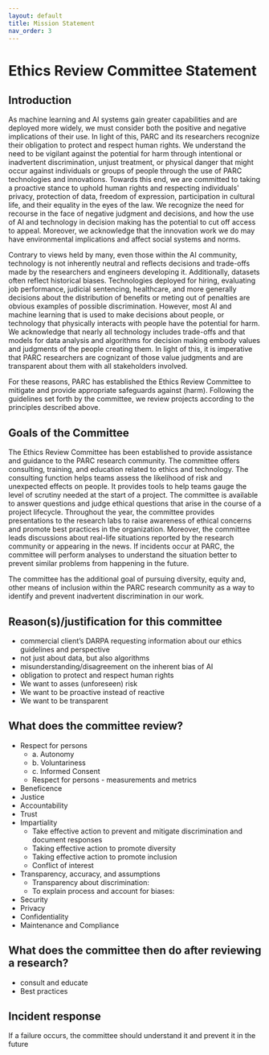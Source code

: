 ```yaml
---
layout: default
title: Mission Statement
nav_order: 3
---
```


# Ethics Review Committee Statement

## Introduction

As machine learning and AI systems gain greater capabilities and are deployed more widely, we must consider both the positive and negative implications of their use. In light of this, PARC and its researchers recognize their obligation to protect and respect human rights. We understand the need to be vigilant against the potential for harm through intentional or inadvertent discrimination, unjust treatment, or physical danger that might occur against individuals or groups of people through the use of PARC technologies and innovations. Towards this end, we are committed to taking a proactive stance to uphold human rights and respecting individuals' privacy, protection of data, freedom of expression, participation in cultural life, and their equality in the eyes of the law. We recognize the need for recourse in the face of negative judgment and decisions, and how the use of AI and technology in decision making has the potential to cut off access to appeal. Moreover, we acknowledge that the innovation work we do may have environmental implications and affect social systems and norms.

Contrary to views held by many, even those within the AI community, technology is not inherently neutral and reflects decisions and trade-offs made by the researchers and engineers developing it. Additionally, datasets often reflect historical biases. Technologies deployed for hiring, evaluating job performance, judicial sentencing, healthcare, and more generally decisions about the distribution of benefits or meting out of penalties are obvious examples of possible discrimination. However, most AI and machine learning that is used to make decisions about people, or technology that physically interacts with people have the potential for harm. We acknowledge that nearly all technology includes trade-offs and that models for data analysis and algorithms for decision making embody values and judgments of the people creating them. In light of this, it is imperative that PARC researchers are cognizant of those value judgments and are transparent about them with all stakeholders involved.

For these reasons, PARC has established the Ethics Review Committee to mitigate and provide appropriate safeguards against (harm). Following the guidelines set forth by the committee, we review projects according to the principles described above.

## Goals of the Committee

The Ethics Review Committee has been established to provide assistance and guidance to the PARC research community. The committee offers consulting, training, and education related to ethics and technology. The consulting function helps teams assess the likelihood of risk and unexpected effects on people. It provides tools to help teams gauge the level of scrutiny needed at the start of a project. The committee is available to answer questions and judge ethical questions that arise in the course of a project lifecycle. Throughout the year, the committee provides presentations to the research labs to raise awareness of ethical concerns and promote best practices in the organization. Moreover, the committee leads discussions about real-life situations reported by the research community or appearing in the news. If incidents occur at PARC, the committee will perform analyses to understand the situation better to prevent similar problems from happening in the future.

The committee has the additional goal of pursuing diversity, equity and, other means of inclusion within the PARC research community as a way to identify and prevent inadvertent discrimination in our work.

## Reason(s)/justification for this committee

- commercial client’s DARPA requesting information about our ethics guidelines and perspective
- not just about data, but also algorithms
- misunderstanding/disagreement on the inherent bias of AI
- obligation to protect and respect human rights
- We want to asses (unforeseen) risk
- We want to be proactive instead of reactive
- We want to be transparent

## What does the committee review?

- Respect for persons
  - a. Autonomy
  - b. Voluntariness
  - c. Informed Consent
  - Respect for persons - measurements and metrics
- Beneficence
- Justice
- Accountability
- Trust
- Impartiality
  - Take effective action to prevent and mitigate discrimination and document responses
  - Taking effective action to promote diversity
  - Taking effective action to promote inclusion
  - Conflict of interest
- Transparency, accuracy, and assumptions
  - Transparency about discrimination:
  - To explain process and account for biases:
- Security
- Privacy
- Confidentiality
- Maintenance and Compliance

## What does the committee then do after reviewing a research?

- consult and educate
- Best practices

## Incident response
If a failure occurs, the committee should understand it and prevent it in the future
